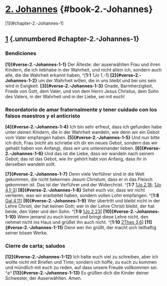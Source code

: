 # [2. Johannes](ch001.xhtml) {#book-2.-Johannes}

<div id="chapterlinks-2.-Johannes" class="chapterlinks">[1](#chapter-2.-Johannes-1) </div>

## [1](#book-2.-Johannes) {.unnumbered #chapter-2.-Johannes-1}
### Bendiciones
**[1]{#verse-2.-Johannes-1-1}** Der Älteste: der auserwählten Frau und ihren Kindern, die ich liebhabe in der Wahrheit, und nicht allein ich, sondern auch alle, die die Wahrheit erkannt haben, ^[**1:1** 1Jo 1,-1] **[2]{#verse-2.-Johannes-1-2}** um der Wahrheit willen, die in uns bleibt und bei uns sein wird in Ewigkeit. **[3]{#verse-2.-Johannes-1-3}** Gnade, Barmherzigkeit, Friede von Gott, dem Vater, und von dem Herrn Jesus Christus, dem Sohn des Vaters, in der Wahrheit und in der Liebe, sei mit euch!


### Recordatorio de amar fraternalmente y tener cuidado con los falsos maestros y el anticristo
**[4]{#verse-2.-Johannes-1-4}** Ich bin sehr erfreut, dass ich gefunden habe unter deinen Kindern, die in der Wahrheit wandeln, wie denn wir ein Gebot vom Vater empfangen haben. **[5]{#verse-2.-Johannes-1-5}** Und nun bitte ich dich, Frau (nicht als schriebe ich dir ein neues Gebot, sondern das wir gehabt haben von Anfang), dass wir uns untereinander lieben. **[6]{#verse-2.-Johannes-1-6}** Und das ist die Liebe, dass wir wandeln nach seinem Gebot; das ist das Gebot, wie ihr gehört habt von Anfang, dass ihr in derselben wandeln sollt. 

**[7]{#verse-2.-Johannes-1-7}** Denn viele Verführer sind in die Welt gekommen, die nicht bekennen Jesum Christum, dass er in das Fleisch gekommen ist. Das ist der Verführer und der Widerchrist. ^[**1:7** [1Jo 2,18](ch062.xhtml#verse-1-Johannes-2-18); [1Jo 4,1-3](ch062.xhtml#verse-1-Johannes-4-1)] **[8]{#verse-2.-Johannes-1-8}** Sehet euch vor, dass wir nicht verlieren, was wir erarbeitet haben, sondern vollen Lohn empfangen. ^[**1:8** [Gal 4,11](ch048.xhtml#verse-Galater-4-11)] **[9]{#verse-2.-Johannes-1-9}** Wer übertritt und bleibt nicht in der Lehre Christi, der hat keinen Gott; wer in der Lehre Christi bleibt, der hat beide, den Vater und den Sohn. ^[**1:9** [1Jo 2,23](ch062.xhtml#verse-1-Johannes-2-23)] **[10]{#verse-2.-Johannes-1-10}** Wenn jemand zu euch kommt und bringt diese Lehre nicht, den nehmet nicht ins Haus und grüßet ihn auch nicht. ^[**1:10** [2Thes 3,6](ch053.xhtml#verse-2-Thessalonicher-3-6)] **[11]{#verse-2.-Johannes-1-11}** Denn wer ihn grüßt, der macht sich teilhaftig seiner bösen Werke.
   

### Cierre de carta; saludos
**[12]{#verse-2.-Johannes-1-12}** Ich hatte euch viel zu schreiben, aber ich wollte nicht mit Briefen und Tinte; sondern ich hoffe, zu euch zu kommen und mündlich mit euch zu reden, auf dass unsere Freude vollkommen sei. ^a^ **[13]{#verse-2.-Johannes-1-13}** Es grüßen dich die Kinder deiner Schwester, der Auserwählten. Amen.